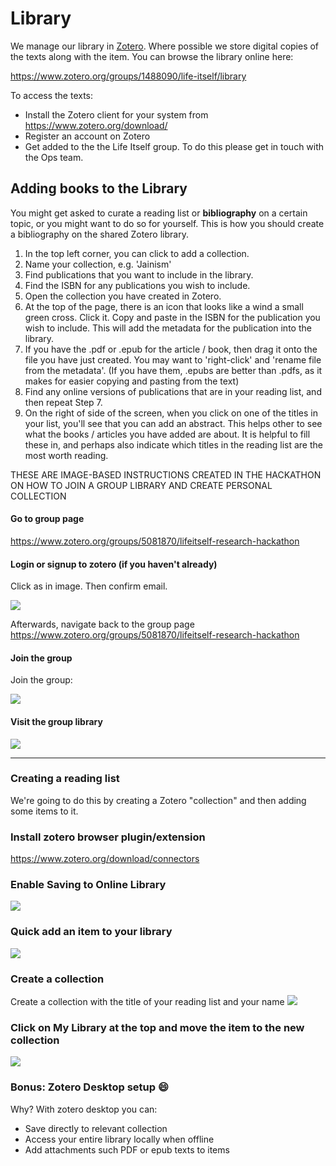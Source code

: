# Library

We manage our library in [Zotero][]. Where possible we store digital copies of the texts along with the item. You can browse the library online here:

https://www.zotero.org/groups/1488090/life-itself/library

To access the texts:

* Install the Zotero client for your system from https://www.zotero.org/download/
* Register an account on Zotero
* Get added to the the Life Itself group. To do this please get in touch with the Ops team.

[Zotero]: https://www.zotero.org


## Adding books to the Library

You might get asked to curate a reading list or **bibliography** on a certain topic, or you might want to do so for yourself. This is how you should create a bibliography on the shared Zotero library. 

1. In the top left corner, you can click to add a collection.
2. Name your collection, e.g. 'Jainism'
3. Find publications that you want to include in the library. 
4. Find the ISBN for any publications you wish to include. 
5. Open the collection you have created in Zotero.
6. At the top of the page, there is an icon that looks like a wind a small green cross. Click it. Copy and paste in the ISBN for the publication you wish to include. This will add the metadata for the publication into the library. 
7. If you have the .pdf or .epub for the article / book, then drag it onto the file you have just created. You may want to 'right-click' and 'rename file from the metadata'. (If you have them, .epubs are better than .pdfs, as it makes for easier copying and pasting from the text)
8. Find any online versions of publications that are in your reading list, and then repeat Step 7. 
9. On the right of side of the screen, when you click on one of the titles in your list, you'll see that you can add an abstract. This helps other to see what the books / articles you have added are about. It is helpful to fill these in, and perhaps also indicate which titles in the reading list are the most worth reading. 



THESE ARE IMAGE-BASED INSTRUCTIONS CREATED IN THE HACKATHON ON HOW TO JOIN A GROUP LIBRARY AND CREATE PERSONAL COLLECTION
#### Go to group page

https://www.zotero.org/groups/5081870/lifeitself-research-hackathon

#### Login or signup to zotero (if you haven't already)

Click as in image. Then confirm email.


![](https://hackmd.io/_uploads/r1tcMY_I2.png)

Afterwards, navigate back to the group page https://www.zotero.org/groups/5081870/lifeitself-research-hackathon

#### Join the group

Join the group:

![](https://hackmd.io/_uploads/BktdoF_I3.png)

#### Visit the group library

![](https://hackmd.io/_uploads/ryrjoYuIh.png)

---


### Creating a reading list

We're going to do this by creating a Zotero "collection" and then adding some items to it. 

### Install zotero browser plugin/extension

https://www.zotero.org/download/connectors

### Enable Saving to Online Library

![](https://hackmd.io/_uploads/B1TDZ3_Ih.png)

### Quick add an item to your library

![](https://hackmd.io/_uploads/H1dsm9dL2.png)

### Create a collection

Create a collection with the title of your reading list and your name
![](https://hackmd.io/_uploads/BJBBTKOIh.png)

### Click on My Library at the top and move the item to the new collection

![](https://hackmd.io/_uploads/S1K5QqdL2.png)

### Bonus: Zotero Desktop setup 😄

Why? With zotero desktop you can:

- Save directly to relevant collection
- Access your entire library locally when offline
- Add attachments such PDF or epub texts to items
